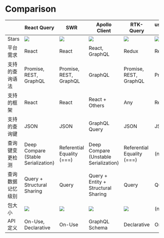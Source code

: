 # Comparison
|                        | React Query                              | SWR                        | Apollo Client                         | RTK-Query                            | useAsync/useAsyncFn(react-use)       |
| -----------------------| ---------------------------------------- | -------------------------- | ------------------------------------- | ------------------------------------ | ------------------------------------ |
| Stars                  | [![][stars-react-query]][gh-react-query] | [![][stars-swr]][gh-swr]   | [![][stars-apollo]][gh-apollo]        | [![][stars-rtk-query]][gh-rtk-query] | [![][stars-react-use]][gh-react-use] |
| 平台需求                | React                                    | React                      | React, GraphQL                        | Redux                                | React                                |
| 支持的查询语法           | Promise, REST, GraphQL                   | Promise, REST, GraphQL     | GraphQL                               | Promise, REST, GraphQL               | Promise, REST, GraphQL               |
| 支持的框架               | React                                    | React                      | React + Others                        | Any                                  | React                                |
| 支持的查询键             | JSON                                     | JSON                       | GraphQL Query                         | JSON                                 | JSON                                 |
| 查询键变更检测           | Deep Compare (Stable Serialization)      | Referential Equality (===) | Deep Compare (Unstable Serialization) | Referential Equality (===)           | (none)                               |
| 查询数据记忆级别         | Query + Structural Sharing               | Query                      | Query + Entity + Structural Sharing   | Query                                | Query                                |
| 包大小                 | [![][bp-react-query]][bpl-react-query]   | [![][bp-swr]][bpl-swr]     | [![][bp-apollo]][bpl-apollo]          | [![][bp-rtk-query]][bpl-rtk-query]   | (none)                               |
| API定义                | On-Use, Declarative                      | On-Use                     | GraphQL Schema                        | Declarative                          | On-Use                               |


[bpl-react-query]: https://bundlephobia.com/result?p=react-query
[bp-react-query]: https://badgen.net/bundlephobia/minzip/react-query?label=💾
[gh-react-query]: https://github.com/tannerlinsley/react-query
[stars-react-query]: https://img.shields.io/github/stars/tannerlinsley/react-query?label=%F0%9F%8C%9F

<!-- -->

[swr]: https://github.com/vercel/swr
[bp-swr]: https://badgen.net/bundlephobia/minzip/swr?label=💾
[gh-swr]: https://github.com/vercel/swr
[stars-swr]: https://img.shields.io/github/stars/vercel/swr?label=%F0%9F%8C%9F
[bpl-swr]: https://bundlephobia.com/result?p=swr

<!-- -->

[apollo]: https://github.com/apollographql/apollo-client
[bp-apollo]: https://badgen.net/bundlephobia/minzip/@apollo/client?label=💾
[gh-apollo]: https://github.com/apollographql/apollo-client
[stars-apollo]: https://img.shields.io/github/stars/apollographql/apollo-client?label=%F0%9F%8C%9F
[bpl-apollo]: https://bundlephobia.com/result?p=@apollo/client

<!-- -->

[rtk-query]: https://rtk-query-docs.netlify.app/
[bp-rtk]: https://badgen.net/bundlephobia/minzip/@reduxjs/toolkit?label=💾
[bp-rtk-query]: https://badgen.net/bundlephobia/minzip/@rtk-incubator/rtk-query?label=💾
[gh-rtk-query]: https://github.com/rtk-incubator/rtk-query
[stars-rtk-query]: https://img.shields.io/github/stars/rtk-incubator/rtk-query?label=%F0%9F%8C%9F
[bpl-rtk]: https://bundlephobia.com/result?p=@reduxjs/toolkit
[bpl-rtk-query]: https://bundlephobia.com/result?p=@rtk-incubator/rtk-query

<!-- -->
[gh-react-use]: https://github.com/streamich/react-use
[stars-react-use]: https://img.shields.io/github/stars/streamich/react-use?label=%F0%9F%8C%9F
